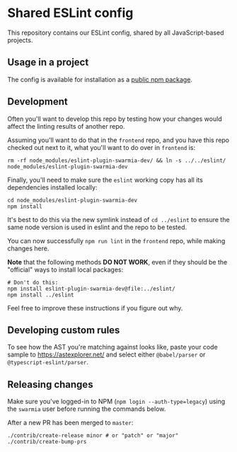 # Shared ESLint config

This repository contains our ESLint config, shared by all JavaScript-based projects.

## Usage in a project

The config is available for installation as a [public npm package](https://www.npmjs.com/package/eslint-plugin-swarmia-dev).

## Development

Often you'll want to develop this repo by testing how your changes would affect the linting results of another repo.

Assuming you'll want to do that in the `frontend` repo, and you have this repo checked out next to it, what you'll want to do over in `frontend` is:

    rm -rf node_modules/eslint-plugin-swarmia-dev/ && ln -s ../../eslint/ node_modules/eslint-plugin-swarmia-dev

Finally, you'll need to make sure the `eslint` working copy has all its dependencies installed locally:

    cd node_modules/eslint-plugin-swarmia-dev
    npm install

It's best to do this via the new symlink instead of `cd ../eslint` to ensure the same node version is used in eslint and the repo to be tested.

You can now successfully `npm run lint` in the `frontend` repo, while making changes here.

**Note** that the following methods **DO NOT WORK**, even if they should be the "official" ways to install local packages:

    # Don't do this:
    npm install eslint-plugin-swarmia-dev@file:../eslint/
    npm install ../eslint

Feel free to improve these instructions if you figure out why.

## Developing custom rules

To see how the AST you're matching against looks like, paste your code sample to <https://astexplorer.net/> and select either `@babel/parser` or `@typescript-eslint/parser`.

## Releasing changes

Make sure you've logged-in to NPM (`npm login --auth-type=legacy`) using the `swarmia` user before running the commands below.

After a new PR has been merged to `master`:

    ./contrib/create-release minor # or "patch" or "major"
    ./contrib/create-bump-prs

<!-- test PR -->
